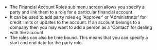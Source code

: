 - The Financial Account Roles sub menu screen allows you specify a party and link them to a role for a particular financial account.
- It can be used to add party roles eg 'Approver' or 'Administrator' for credit limits or updates to the account. If an account belongs to a company then you may want to add a person as a 'Contact' for dealing with the account.
- The roles can also be time bound. This means that you can specify a start and end date for the party role.